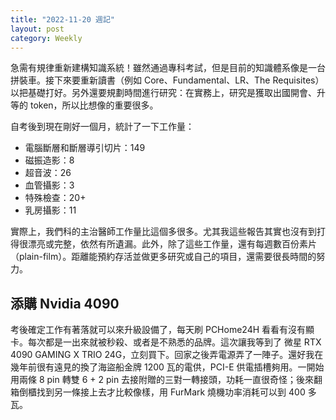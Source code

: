 ```yaml
---
title: "2022-11-20 週記"
layout: post
category: Weekly
---
```


急需有規律重新建構知識系統！雖然通過專科考試，但是目前的知識體系像是一台拼裝車。接下來要重新讀書（例如 Core、Fundamental、LR、The Requisites）以把基礎打好。另外還要規劃時間進行研究：在實務上，研究是獲取出國開會、升等的 token，所以比想像的重要很多。

自考後到現在剛好一個月，統計了一下工作量：

- 電腦斷層和斷層導引切片：149
- 磁振造影：8
- 超音波：26
- 血管攝影：3
- 特殊檢查：20+
- 乳房攝影：11

實際上，我們科的主治醫師工作量比這個多很多。尤其我這些報告其實也沒有到打得很漂亮或完整，依然有所遺漏。此外，除了這些工作量，還有每週數百份素片（plain-film）。距離能預約存活並做更多研究或自己的項目，還需要很長時間的努力。

## 添購 Nvidia 4090

考後確定工作有著落就可以來升級設備了，每天刷 PCHome24H 看看有沒有顯卡。每次都是一出來就被秒殺、或者是不熟悉的品牌。這次讓我等到了 微星 RTX 4090 GAMING X TRIO 24G，立刻買下。回家之後弄電源弄了一陣子。還好我在幾年前很有遠見的換了海盜船金牌 1200 瓦的電供，PCI-E 供電插槽夠用。一開始用兩條 8 pin 轉雙 6 + 2 pin 去接附贈的三對一轉接頭，功耗一直很奇怪；後來翻箱倒櫃找到另一條接上去才比較像樣，用 FurMark 燒機功率消耗可以到 400 多瓦。